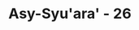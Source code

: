 ---
title: "Asy-Syu'ara' - 26"
no: 26
arabic_no: ٢٦
ayah: قَالَ رَبُّكُمْ وَرَبُّ اٰبَاۤىِٕكُمُ الْاَوَّلِيْنَ 
translation: "Dia (Musa) berkata, “(Dia) Tuhanmu dan juga Tuhan nenek moyangmu terdahulu.”"
tafsir: "Musa melihat Fir'aun dengan kaumnya belum juga puas atas jawabannya, sehingga mereka belum mau mengakui dan mempercayai bahwa yang mengutus Musa itu, Tuhan seru sekalian alam. Musa lalu menambah penjelasannya dengan harapan semoga dengan penjelasan tambahan ini, mereka menyadari dan menginsyafi pendirian mereka yang sesat itu. \n\nMusa mengatakan bahwa Tuhan yang mengutusnya ialah Tuhan Fir'aun dan nenek moyangnya dahulu. Musa mengalihkan pandangan mereka kepada hal penting, yaitu bahwa Tuhan yang sebenarnya ialah Tuhan yang menciptakan mereka, nenek moyang mereka, dan Fir'aun. Dengan kejadian tersebut, mereka akan berpikir bahwa mereka dan alam ini ada karena ada Pencipta dan ada yang mengaturnya, kuasa berbuat menurut kehendak-Nya. Tuhan alam semesta itulah yang mengaturnya, yaitu Tuhan yang hakiki dan tetap ada, sekali pun semua makhluk-Nya sudah tidak ada lagi dan Dia Qadim tidak bermula. Dia juga Tuhan yang mengutus Musa."
---